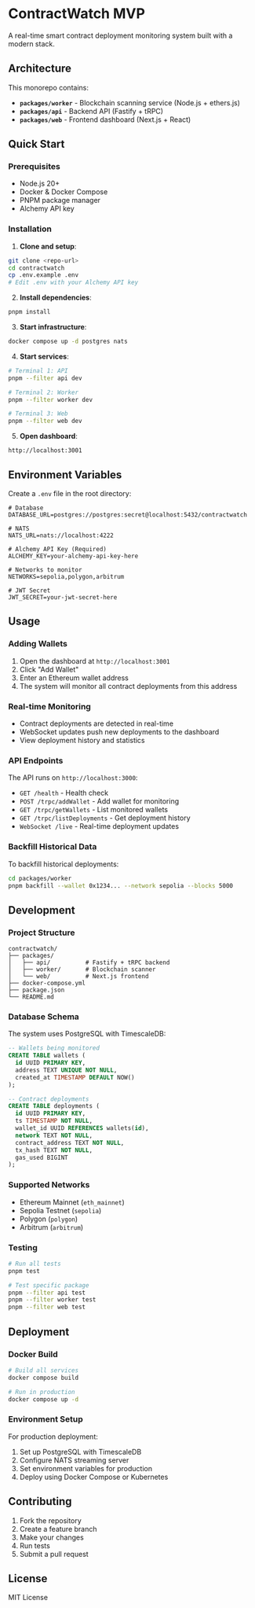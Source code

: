 # ContractWatch MVP

A real-time smart contract deployment monitoring system built with a modern stack.

## Architecture

This monorepo contains:

- **`packages/worker`** - Blockchain scanning service (Node.js + ethers.js)
- **`packages/api`** - Backend API (Fastify + tRPC)
- **`packages/web`** - Frontend dashboard (Next.js + React)

## Quick Start

### Prerequisites

- Node.js 20+
- Docker & Docker Compose
- PNPM package manager
- Alchemy API key

### Installation

1. **Clone and setup**:
```bash
git clone <repo-url>
cd contractwatch
cp .env.example .env
# Edit .env with your Alchemy API key
```

2. **Install dependencies**:
```bash
pnpm install
```

3. **Start infrastructure**:
```bash
docker compose up -d postgres nats
```

4. **Start services**:
```bash
# Terminal 1: API
pnpm --filter api dev

# Terminal 2: Worker
pnpm --filter worker dev

# Terminal 3: Web
pnpm --filter web dev
```

5. **Open dashboard**:
```
http://localhost:3001
```

## Environment Variables

Create a `.env` file in the root directory:

```env
# Database
DATABASE_URL=postgres://postgres:secret@localhost:5432/contractwatch

# NATS
NATS_URL=nats://localhost:4222

# Alchemy API Key (Required)
ALCHEMY_KEY=your-alchemy-api-key-here

# Networks to monitor
NETWORKS=sepolia,polygon,arbitrum

# JWT Secret
JWT_SECRET=your-jwt-secret-here
```

## Usage

### Adding Wallets

1. Open the dashboard at `http://localhost:3001`
2. Click "Add Wallet"
3. Enter an Ethereum wallet address
4. The system will monitor all contract deployments from this address

### Real-time Monitoring

- Contract deployments are detected in real-time
- WebSocket updates push new deployments to the dashboard
- View deployment history and statistics

### API Endpoints

The API runs on `http://localhost:3000`:

- `GET /health` - Health check
- `POST /trpc/addWallet` - Add wallet for monitoring
- `GET /trpc/getWallets` - List monitored wallets
- `GET /trpc/listDeployments` - Get deployment history
- `WebSocket /live` - Real-time deployment updates

### Backfill Historical Data

To backfill historical deployments:

```bash
cd packages/worker
pnpm backfill --wallet 0x1234... --network sepolia --blocks 5000
```

## Development

### Project Structure

```
contractwatch/
├── packages/
│   ├── api/          # Fastify + tRPC backend
│   ├── worker/       # Blockchain scanner
│   └── web/          # Next.js frontend
├── docker-compose.yml
├── package.json
└── README.md
```

### Database Schema

The system uses PostgreSQL with TimescaleDB:

```sql
-- Wallets being monitored
CREATE TABLE wallets (
  id UUID PRIMARY KEY,
  address TEXT UNIQUE NOT NULL,
  created_at TIMESTAMP DEFAULT NOW()
);

-- Contract deployments
CREATE TABLE deployments (
  id UUID PRIMARY KEY,
  ts TIMESTAMP NOT NULL,
  wallet_id UUID REFERENCES wallets(id),
  network TEXT NOT NULL,
  contract_address TEXT NOT NULL,
  tx_hash TEXT NOT NULL,
  gas_used BIGINT
);
```

### Supported Networks

- Ethereum Mainnet (`eth_mainnet`)
- Sepolia Testnet (`sepolia`)
- Polygon (`polygon`)
- Arbitrum (`arbitrum`)

### Testing

```bash
# Run all tests
pnpm test

# Test specific package
pnpm --filter api test
pnpm --filter worker test
pnpm --filter web test
```

## Deployment

### Docker Build

```bash
# Build all services
docker compose build

# Run in production
docker compose up -d
```

### Environment Setup

For production deployment:

1. Set up PostgreSQL with TimescaleDB
2. Configure NATS streaming server
3. Set environment variables for production
4. Deploy using Docker Compose or Kubernetes

## Contributing

1. Fork the repository
2. Create a feature branch
3. Make your changes
4. Run tests
5. Submit a pull request

## License

MIT License 